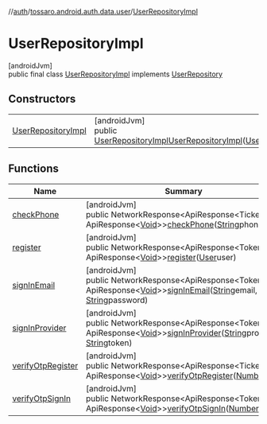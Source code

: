 //[auth](../../../index.md)/[tossaro.android.auth.data.user](../index.md)/[UserRepositoryImpl](index.md)

# UserRepositoryImpl

[androidJvm]\
public final class [UserRepositoryImpl](index.md) implements [UserRepository](../../tossaro.android.auth.domain.user/-user-repository/index.md)

## Constructors

| | |
|---|---|
| [UserRepositoryImpl](-user-repository-impl.md) | [androidJvm]<br>public [UserRepositoryImpl](index.md)[UserRepositoryImpl](-user-repository-impl.md)([UserServiceV1](../../tossaro.android.auth.data.user.network/-user-service-v1/index.md)userServiceV1) |

## Functions

| Name | Summary |
|---|---|
| [checkPhone](check-phone.md) | [androidJvm]<br>public NetworkResponse&lt;ApiResponse&lt;Ticket&gt;, ApiResponse&lt;[Void](https://developer.android.com/reference/kotlin/java/lang/Void.html)&gt;&gt;[checkPhone](check-phone.md)([String](https://developer.android.com/reference/kotlin/java/lang/String.html)phone) |
| [register](register.md) | [androidJvm]<br>public NetworkResponse&lt;ApiResponse&lt;Token&gt;, ApiResponse&lt;[Void](https://developer.android.com/reference/kotlin/java/lang/Void.html)&gt;&gt;[register](register.md)([User](../../tossaro.android.auth.domain.user.entity/-user/index.md)user) |
| [signInEmail](sign-in-email.md) | [androidJvm]<br>public NetworkResponse&lt;ApiResponse&lt;Token&gt;, ApiResponse&lt;[Void](https://developer.android.com/reference/kotlin/java/lang/Void.html)&gt;&gt;[signInEmail](sign-in-email.md)([String](https://developer.android.com/reference/kotlin/java/lang/String.html)email, [String](https://developer.android.com/reference/kotlin/java/lang/String.html)password) |
| [signInProvider](sign-in-provider.md) | [androidJvm]<br>public NetworkResponse&lt;ApiResponse&lt;Token&gt;, ApiResponse&lt;[Void](https://developer.android.com/reference/kotlin/java/lang/Void.html)&gt;&gt;[signInProvider](sign-in-provider.md)([String](https://developer.android.com/reference/kotlin/java/lang/String.html)provider, [String](https://developer.android.com/reference/kotlin/java/lang/String.html)token) |
| [verifyOtpRegister](verify-otp-register.md) | [androidJvm]<br>public NetworkResponse&lt;ApiResponse&lt;Ticket&gt;, ApiResponse&lt;[Void](https://developer.android.com/reference/kotlin/java/lang/Void.html)&gt;&gt;[verifyOtpRegister](verify-otp-register.md)([Number](https://developer.android.com/reference/kotlin/java/lang/Number.html)otp) |
| [verifyOtpSignIn](verify-otp-sign-in.md) | [androidJvm]<br>public NetworkResponse&lt;ApiResponse&lt;Token&gt;, ApiResponse&lt;[Void](https://developer.android.com/reference/kotlin/java/lang/Void.html)&gt;&gt;[verifyOtpSignIn](verify-otp-sign-in.md)([Number](https://developer.android.com/reference/kotlin/java/lang/Number.html)otp) |
